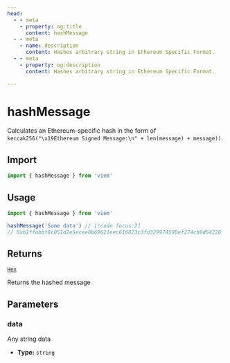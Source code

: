 ```yaml
---
head:
  - - meta
    - property: og:title
      content: hashMessage
  - - meta
    - name: description
      content: Hashes arbitrary string in Ethereum Specific Format.
  - - meta
    - property: og:description
      content: Hashes arbitrary string in Ethereum Specific Format.

---
```


# hashMessage

Calculates an Ethereum-specific hash in the form of `keccak256("\x19Ethereum Signed Message:\n" + len(message) + message))`.

## Import

```ts
import { hashMessage } from 'viem'
```

## Usage

```ts
import { hashMessage } from 'viem'

hashMessage('Some data') // [!code focus:2]
// 0xb1ffabbf8c051d2e5ecee0b69621eec616823c3fd329974590ef274cb9d54220
```

## Returns

[`Hex`](/docs/glossary/types#hex)

Returns the hashed message

## Parameters

### data

Any string data

- **Type:** `string`

 
